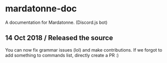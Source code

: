 # mardatonne-doc
A documentation for Mardatonne. (Discord.js bot)
## 14 Oct 2018 / Released the source
You can now fix grammar issues (lol) and make contributions. If we forgot to add something to commands list, directly create a PR :)
